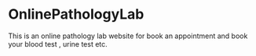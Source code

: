 # OnlinePathologyLab
This is an online pathology lab website for book an appointment and book your blood test , urine test etc.
